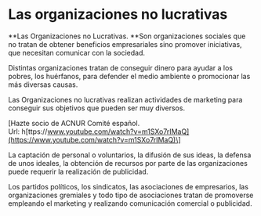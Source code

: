 # Las organizaciones no lucrativas

**Las Organizaciones no Lucrativas. **Son organizaciones sociales que no tratan de obtener beneficios empresariales sino promover iniciativas, que necesitan comunicar con la sociedad.

Distintas organizaciones tratan de conseguir dinero para ayudar a los pobres, los huérfanos, para defender el medio ambiente o promocionar las más diversas causas.

Las Organizaciones no lucrativas realizan actividades de marketing para conseguir sus objetivos que pueden ser muy diversos.

\[Hazte socio de ACNUR Comité español. Url: h[ttps://www.youtube.com/watch?v=m1SXo7rIMaQ](https://www.youtube.com/watch?v=m1SXo7rIMaQ)\]

La captación de personal o voluntarios, la difusión de sus ideas, la defensa de unos ideales, la obtención de recursos por parte de las organizaciones puede requerir la realización de publicidad.

Los partidos políticos, los sindicatos, las asociaciones de empresarios, las organizaciones gremiales y todo tipo de asociaciones tratan de promoverse empleando el marketing y realizando comunicación comercial o publicidad.